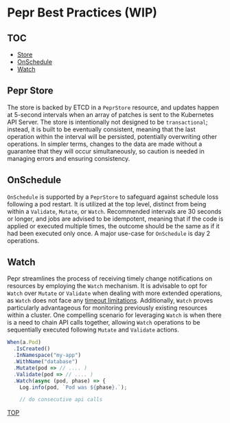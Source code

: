 # Pepr Best Practices (WIP)

## TOC

- [Store](#pepr-store)
- [OnSchedule](#onschedule)
- [Watch](#watch)


## Pepr Store

The store is backed by ETCD in a `PeprStore` resource, and updates happen at 5-second intervals when an array of patches is sent to the Kubernetes API Server. The store is intentionally not designed to be `transactional`; instead, it is built to be eventually consistent, meaning that the last operation within the interval will be persisted, potentially overwriting other operations. In simpler terms, changes to the data are made without a guarantee that they will occur simultaneously, so caution is needed in managing errors and ensuring consistency.  


## OnSchedule

`OnSchedule` is supported by a `PeprStore` to safeguard against schedule loss following a pod restart. It is utilized at the top level, distinct from being within a `Validate`, `Mutate`, or `Watch`. Recommended intervals are 30 seconds or longer, and jobs are advised to be idempotent, meaning that if the code is applied or executed multiple times, the outcome should be the same as if it had been executed only once. A major use-case for `OnSchedule` is day 2 operations.

## Watch

Pepr streamlines the process of receiving timely change notifications on resources by employing the `Watch` mechanism. It is advisable to opt for `Watch` over `Mutate` or `Validate` when dealing with more extended operations, as `Watch` does not face any [timeout limitations](https://kubernetes.io/docs/reference/access-authn-authz/extensible-admission-controllers/#timeouts). Additionally, `Watch` proves particularly advantageous for monitoring previously existing resources within a cluster. One compelling scenario for leveraging `Watch` is when there is a need to chain API calls together, allowing `Watch` operations to be sequentially executed following `Mutate` and `Validate` actions.

```typescript
When(a.Pod)
  .IsCreated()
  .InNamespace("my-app")
  .WithName("database")
  .Mutate(pod => // .... )
  .Validate(pod => // .... )
  .Watch(async (pod, phase) => {
    Log.info(pod, `Pod was ${phase}.`);

    // do consecutive api calls
```


[TOP](#pepr-best-practices)
